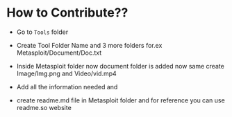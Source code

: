 # How to Contribute??

- Go to `Tools` folder
- Create Tool Folder Name and 3 more folders 
for.ex Metasploit/Document/Doc.txt
- Inside Metasploit folder now document folder is added now same create
Image/Img.png
and 
Video/vid.mp4


- Add all the information needed and 
- create readme.md file in Metasploit folder and for reference you can use readme.so website

